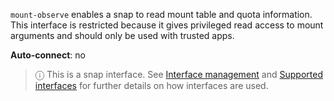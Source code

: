 `mount-observe` enables a snap to read mount table and quota information. This interface is restricted because it gives privileged read access to mount arguments and should only be used with trusted apps.

**Auto-connect**: no

> ⓘ  This is a snap interface. See [Interface management](/t/interface-management/6154) and [Supported interfaces](/t/supported-interfaces/7744) for further details on how interfaces are used.